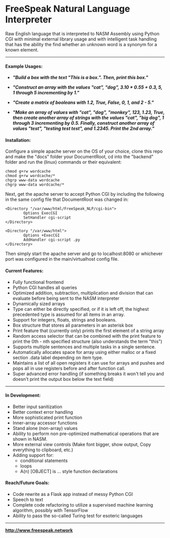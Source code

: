 # FreeSpeak Natural Language Interpreter
Raw English language that is interpreted to NASM Assembly using Python CGI with minimal external library usage and with intelligent task handling that has the ability the find whether an unknown word is a synonym for a known element.
___

#### Example Usages:
* ***"Build a box with the text "This is a box.". Then, print this box."***

* ***"Construct an array with the values "cat", "dog", 3.10 * 0.55 + 0.3, 5, 1 through 5 incrementing by 1."***

* ***"Create a matrix of booleans with 1.2, True, False, 0, 1, and 2 - 5."***

* ***"Make an array of values with "cat", "dog", "monkey", 123, 1.23, True, then create another array of strings with the values "cat", "big dog", 1 through 3 incrementing by 0.5. Finally, construct another array of values "test", "testing test test", and 1.2345. Print the 2nd array."***

#### Installation:
Configure a simple apache server on the OS of your choice, clone this repo and make the "docs" folder your DocumentRoot, cd into the "backend" folder and run the (linux) commands or their equivalent:
```
chmod g+rw wordcache
chmod g+rw wordcache/*
chgrp www-data wordcache
chgrp www-data wordcache/*
```
Next, get the apache server to accept Python CGI by including the following in the same config file that DocumentRoot was changed in:
```
<Directory "/var/www/html/FreeSpeak_NLP/cgi-bin">
        Options ExecCGI
        SetHandler cgi-script
</Directory>

<Directory "/var/www/html">
        Options +ExecCGI
        AddHandler cgi-script .py
</Directory>
```
Then simply start the apache server and go to localhost:8080 or whichever port was configured in the main/virtualhost config file.


#### Current Features:
* Fully functional frontend
* Python CGI handles all queries
* Optimized addition, subtraction, multiplication and division that can evaluate before being sent to the NASM interpreter
* Dynamically sized arrays
* Type can either be directly specified, or if it is left off, the highest precedented type is assumed for all items in an array.
* Support for integers, floats, strings and booleans.
* Box structure that stores all parameters in an asterisk box
* Print feature that (currently only) prints the first element of a string array
* Random access selector that can be combined with the print feature to print the 0th - nth specified structure (also understands the term "this")
* Supports multiple sentences and multiple tasks in a single sentence.
* Automatically allocates space for array using either malloc or a fixed section .data label depending on item type.
* Maintains a list of all open registers it can use for arrays and pushes and pops all in use registers before and after function call.
* Super advanced error handling (if something breaks it won't tell you and doesn't print the output box below the text field)

___
#### In Development:
* Better input sanitization
* Better context error handling
* More sophisticated print function
* Inner-array accessor functions
* Stand alone (non-array) values
* Ability to perform non pre-optimized mathematical operations that are shown in NASM.
* More external view controls (Make font bigger, show output, Copy everything to clipboard, etc.)
* Adding support for:
  * conditional statements
  * loops
  * A(n) [OBJECT] is ... style function declarations

#### Reach/Future Goals:
* Code rewrite as a Flask app instead of messy Python CGI
* Speech to text
* Complete code refactoring to utilize a supervised machine learning algorithm, possibly with TensorFlow
* Ability to pass the so-called Turing test for esoteric languages

___
   **http://www.freespeak.network**
